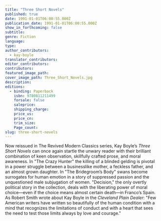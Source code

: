 ```yaml
---
title: "Three Short Novels"
published: true
date: 1991-01-01T06:00:55.000Z
publication_date: 1991-01-01T06:00:55.000Z
show_in_forthcoming: false
subtitle:
genre: Fiction
language:
type:
author_contributors:
  - kay-boyle
translator_contributors:
editor_contributors:
contributors:
featured_image_path:
cover_image_path: Three_Short_Novels.jpg
description:
editions:
  - binding: Paperback
    isbn: 9780811211499
    forsale: false
    saleprice:
    shipping_charge:
    price_us:
    price_cn:
    trim_size:
    Page_count:
slug: three-short-novels
---
```


Now reissued in The Revived Modern Classics series, Kay Boyle’s _Three Short Novels_ can once again startle the unwary reader with their brilliant combination of keen observation, skillfully crafted prose, and moral awareness. In "The Crazy Hunter" the killing of a blinded gelding is pivotal in a power struggle between a businesslike mother, a feckless father, and an almost grown daughter. In "The Bridegroom’s Body" swans become surrogates for human emotion in a story of suppressed passion and the unquestioned male subjugation of women. "Decision," the only overtly political story in the collection, deals with the liberating power of moral choice––even if the choice means almost certain death––in Franco’s Spain. As Robert Smith wrote about Kay Boyle in the _Cleveland Plain Dealer_: "Few American writers have written so beautifully of the human condition with a mind that recognizes the limitations of conduct and with a heart that sees the need to test those limits always by love and courage."

